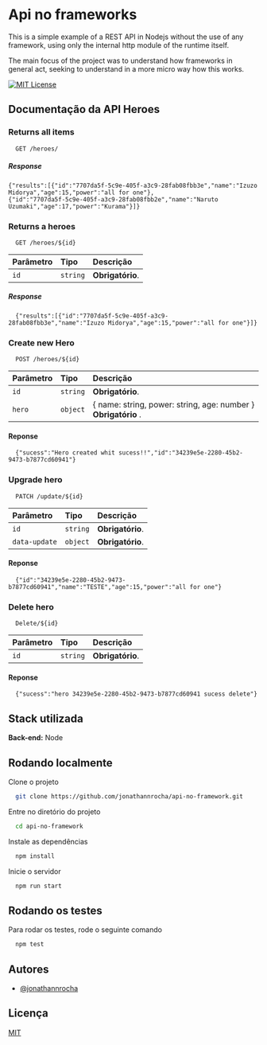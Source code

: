# Api no frameworks

This is a simple example of a REST API in Nodejs without the use of any framework, using only the internal http module of the runtime itself.

The main focus of the project was to understand how frameworks in general act, seeking to understand in a more micro way how this works.

[![MIT License](https://img.shields.io/badge/License-MIT-green.svg)](https://choosealicense.com/licenses/mit/)

## Documentação da API Heroes

### Returns all items

```http
  GET /heroes/
```

##### Response

```
{"results":[{"id":"7707da5f-5c9e-405f-a3c9-28fab08fbb3e","name":"Izuzo Midorya","age":15,"power":"all for one"},
{"id":"7707da5f-5c9e-405f-a3c9-28fab08fbb2e","name":"Naruto Uzumaki","age":17,"power":"Kurama"}]}
```

### Returns a heroes

```http
  GET /heroes/${id}
```

| Parâmetro | Tipo     | Descrição        |
| :-------- | :------- | :--------------- |
| `id`      | `string` | **Obrigatório**. |

##### Response

```
  {"results":[{"id":"7707da5f-5c9e-405f-a3c9-28fab08fbb3e","name":"Izuzo Midorya","age":15,"power":"all for one"}]}

```

### Create new Hero

```http
  POST /heroes/${id}
```

| Parâmetro | Tipo     | Descrição                                                      |
| :-------- | :------- | :------------------------------------------------------------- |
| `id`      | `string` | **Obrigatório**.                                               |
| `hero`    | `object` | { name: string, power: string, age: number } **Obrigatório** . |

#### Reponse

```
  {"sucess":"Hero created whit sucess!!","id":"34239e5e-2280-45b2-9473-b7877cd60941"}
```

### Upgrade hero

```http
  PATCH /update/${id}
```

| Parâmetro     | Tipo     | Descrição        |
| :------------ | :------- | :--------------- |
| `id`          | `string` | **Obrigatório**. |
| `data-update` | `object` | **Obrigatório**. |

#### Reponse

```
  {"id":"34239e5e-2280-45b2-9473-b7877cd60941","name":"TESTE","age":15,"power":"all for one"}
```

### Delete hero

```http
  Delete/${id}
```

| Parâmetro | Tipo     | Descrição        |
| :-------- | :------- | :--------------- |
| `id`      | `string` | **Obrigatório**. |

#### Reponse

```
  {"sucess":"hero 34239e5e-2280-45b2-9473-b7877cd60941 sucess delete"}
```

## Stack utilizada

**Back-end:** Node

## Rodando localmente

Clone o projeto

```bash
  git clone https://github.com/jonathannrocha/api-no-framework.git
```

Entre no diretório do projeto

```bash
  cd api-no-framework
```

Instale as dependências

```bash
  npm install
```

Inicie o servidor

```bash
  npm run start
```

## Rodando os testes

Para rodar os testes, rode o seguinte comando

```bash
  npm test
```

## Autores

- [@jonathannrocha](https://github.com/jonathannrocha)

## Licença

[MIT](https://choosealicense.com/licenses/mit/)
